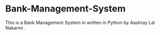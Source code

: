 # Bank-Management-System
This is a Bank Management System in written in Python by Aashray Lal Nakarmi .
